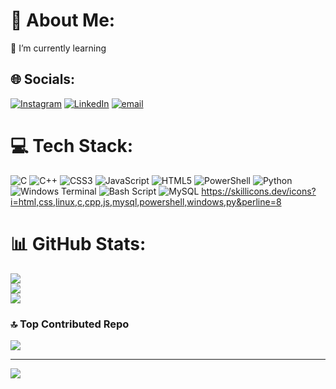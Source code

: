 # 💫 About Me:
🌱 I’m currently learning


## 🌐 Socials:
[![Instagram](https://img.shields.io/badge/Instagram-%23E4405F.svg?logo=Instagram&logoColor=white)](https://instagram.com/mohit_0_1_0) [![LinkedIn](https://img.shields.io/badge/LinkedIn-%230077B5.svg?logo=linkedin&logoColor=white)](https://linkedin.com/) [![email](https://img.shields.io/badge/Email-D14836?logo=gmail&logoColor=white)](mailto:ghsmohit2004@gmail.com) 

# 💻 Tech Stack:
![C](https://img.shields.io/badge/c-%2300599C.svg?style=for-the-badge&logo=c&logoColor=white) ![C++](https://img.shields.io/badge/c++-%2300599C.svg?style=for-the-badge&logo=c%2B%2B&logoColor=white) ![CSS3](https://img.shields.io/badge/css3-%231572B6.svg?style=for-the-badge&logo=css3&logoColor=white) ![JavaScript](https://img.shields.io/badge/javascript-%23323330.svg?style=for-the-badge&logo=javascript&logoColor=%23F7DF1E) ![HTML5](https://img.shields.io/badge/html5-%23E34F26.svg?style=for-the-badge&logo=html5&logoColor=white) ![PowerShell](https://img.shields.io/badge/PowerShell-%235391FE.svg?style=for-the-badge&logo=powershell&logoColor=white) ![Python](https://img.shields.io/badge/python-3670A0?style=for-the-badge&logo=python&logoColor=ffdd54) ![Windows Terminal](https://img.shields.io/badge/Windows%20Terminal-%234D4D4D.svg?style=for-the-badge&logo=windows-terminal&logoColor=white) ![Bash Script](https://img.shields.io/badge/bash_script-%23121011.svg?style=for-the-badge&logo=gnu-bash&logoColor=white) ![MySQL](https://img.shields.io/badge/mysql-4479A1.svg?style=for-the-badge&logo=mysql&logoColor=white)
https://skillicons.dev/icons?i=html,css,linux,c,cpp,js,mysql,powershell,windows,py&perline=8
# 📊 GitHub Stats:
![](https://github-readme-stats.vercel.app/api?username=ByteBandit-100&theme=dark&hide_border=false&include_all_commits=false&count_private=false)<br/>
![](https://nirzak-streak-stats.vercel.app/?user=ByteBandit-100&theme=dark&hide_border=false)<br/>
![](https://github-readme-stats.vercel.app/api/top-langs/?username=ByteBandit-100&theme=dark&hide_border=false&include_all_commits=false&count_private=false&layout=compact)

### 🔝 Top Contributed Repo
![](https://github-contributor-stats.vercel.app/api?username=ByteBandit-100&limit=5&theme=dark&combine_all_yearly_contributions=true)

---
[![](https://visitcount.itsvg.in/api?id=ByteBandit-100&icon=0&color=0)](https://visitcount.itsvg.in)

<!-- Proudly created with GPRM ( https://gprm.itsvg.in ) -->
